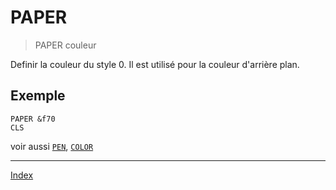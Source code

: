 # PAPER

> PAPER couleur

Definir la couleur du style 0. Il est utilisé pour la couleur d'arrière plan.

## Exemple

```
PAPER &f70
CLS
```

voir aussi [`PEN`](ins.pen), [`COLOR`](fun.color)

----

[Index](../index)

